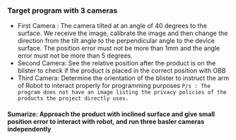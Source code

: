 ### Target program with 3 cameras
- First Camera : The camera tilted at an angle of 40 degrees to the surface. We receive the image, calibrate the image and then change the direction from the tilt angle to the perpendicular angle to the device surface. The position error must not be more than 1mm and the angle error must not be more than 5 degrees.
- Second Camera: See the relative position after the product is on the blister to check if the product is placed in the correct position with OBB
- Third Camera: Determine the orientation of the blister to instruct the arm of Robot to interact properly for programming purposes
` P/s : The program does not have an image listing the privacy policies of the products the project directly uses. `
#### Sumarize: Approach the product with inclined surface and give small position error to interact with robot, and run three basler cameras independently 